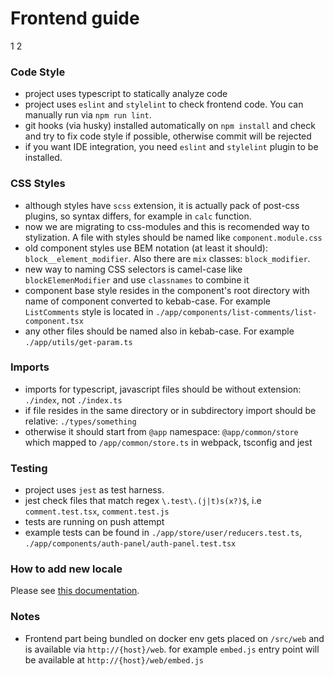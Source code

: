 # Frontend guide

1
2
### Code Style

- project uses typescript to statically analyze code
- project uses `eslint` and `stylelint` to check frontend code. You can manually run via `npm run lint`.
- git hooks (via husky) installed automatically on `npm install` and check and try to fix code style if possible, otherwise commit will be rejected
- if you want IDE integration, you need `eslint` and `stylelint` plugin to be installed.

### CSS Styles
- although styles have `scss` extension, it is actually pack of post-css plugins, so syntax differs, for example in `calc` function.
- now we are migrating to css-modules and this is recomended way to stylization. A file with styles should be named like `component.module.css`
- old component styles use BEM notation (at least it should): `block__element_modifier`. Also there are `mix` classes: `block_modifier`.
- new way to naming CSS selectors is camel-case like `blockElemenModifier` and use `classnames` to combine it
- component base style resides in the component's root directory with name of component converted to kebab-case. For example `ListComments` style is located in `./app/components/list-comments/list-component.tsx`
- any other files should be named also in kebab-case. For example `./app/utils/get-param.ts`

### Imports

- imports for typescript, javascript files should be without extension: `./index`, not `./index.ts`
- if file resides in the same directory or in subdirectory import should be relative: `./types/something`
- otherwise it should start from `@app` namespace: `@app/common/store` which mapped to `/app/common/store.ts` in webpack, tsconfig and jest

### Testing

- project uses `jest` as test harness.
- jest check files that match regex `\.test\.(j|t)s(x?)$`, i.e `comment.test.tsx`, `comment.test.js`
- tests are running on push attempt
- example tests can be found in `./app/store/user/reducers.test.ts`, `./app/components/auth-panel/auth-panel.test.tsx`

### How to add new locale

Please see [this documentation](https://github.com/umputun/remark42/blob/master/docs/translation.md).

### Notes

- Frontend part being bundled on docker env gets placed on `/src/web` and is available via `http://{host}/web`. for example `embed.js` entry point will be available at `http://{host}/web/embed.js`

